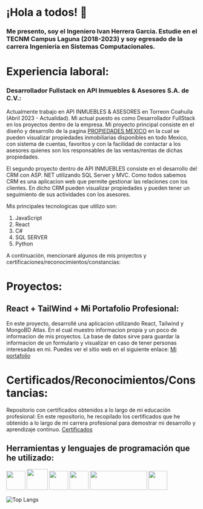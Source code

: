 # ¡Hola a todos! 👋

### Me presento, soy el Ingeniero Ivan Herrera Garcia. Estudie en el TECNM Campus Laguna (2018-2023) y soy egresado de la carrera Ingenieria en Sistemas Computacionales.

# Experiencia laboral:
### Desarrollador Fullstack en API Inmuebles & Asesores S.A. de C.V.: 
Actualmente trabajo en API INMUEBLES & ASESORES en Torreon Coahuila (Abril 2023 - Actualidad). Mi actual puesto es como Desarrollador FullStack en los proyectos dentro de la empresa. 
Mi proyecto principal consiste en el diseño y desarrollo de la pagina <a href="https://www.propiedadesmexico.com/Es">PROPIEDADES MEXICO</a> en la cual se pueden visualizar propiedades inmobiliarias disponibles en todo Mexico, con sistema de cuentas, favoritos y con la facilidad de contactar a los asesores quienes son los responsables de las ventas/rentas de dichas propiedades.

El segundo proyecto dentro de API INMUEBLES consiste en el desarrollo del CRM con ASP. NET utilizando SQL Server y MVC. Como todos sabemos CRM es una aplicacion web que permite gestionar las relaciones con los clientes. En dicho CRM pueden visualizar propiedades y pueden tener un seguimiento de sus actividades con los asesores.

Mis principales tecnologicas que utilizo son:
<ol>
  <li>JavaScript</li>
  <li>React</li>
  <li>C#</li>
  <li>SQL SERVER</li>
  <li>Python</li>
</ol>

A continuación, mencionaré algunos de mis proyectos y certificaciones/reconocimientos/constancias:
# Proyectos:
## React + TailWind + Mi Portafolio Profesional: 
En este proyecto, desarrollé una aplicacion utilizando React, Tailwind y MongoBD Atlas. En el cual muestro informacion propia y un poco de informacion de mis proyectos. La base de datos sirve para guardar la informacion de un formulario y visualizar en caso de tener personas interesadas en mi. Puedes ver el sitio web en el siguiente enlace:
<a href="https://mi-portafolio-ihg.netlify.app/">Mi portafolio</a>

# Certificados/Reconocimientos/Constancias:
Repositorio con certificados obtenidos a lo largo de mi educación profesional: En este repositorio, he recopilado los certificados que he obtenido a lo largo de mi carrera profesional para demostrar mi desarrollo y aprendizaje continuo.
<a href="https://github.com/Ivan-Herrera-Garcia/Certificados">Certificados</a>

## Herramientas y lenguajes de programación que he utilizado:
<img src=https://user-images.githubusercontent.com/71898783/234955046-9264f35f-3485-48dc-a564-5ebc88cde669.png width=50 height=50></a>
<img src=https://user-images.githubusercontent.com/71898783/234958521-f357b8fe-01bc-471b-999b-349057d5b1b8.png width=55 height=55></a>
<img src=https://user-images.githubusercontent.com/71898783/234955778-9378266f-5b15-419e-8a1e-9f25dfd8c96a.png width=50 height=50></a>
<img src=https://user-images.githubusercontent.com/71898783/234955873-0e7a1cbd-b088-40db-9f7f-e23bb52364c1.png width=50 height=50></a>
<img src=https://user-images.githubusercontent.com/71898783/234956990-311aeab9-8274-46f1-936f-aee7a882cacb.png width=150 height=50></a>
<img src=https://user-images.githubusercontent.com/71898783/234957182-6a963dda-90cf-42a8-95a7-94b81b74671b.jpg width=50 height=50></a>

![Top Langs](https://github-readme-stats.vercel.app/api/top-langs/?username=Ivan-Herrera-Garcia&layout=compact&theme=highcontrast&langs_count=8)



